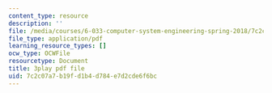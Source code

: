 ```yaml
---
content_type: resource
description: ''
file: /media/courses/6-033-computer-system-engineering-spring-2018/7c2c07a7b19fd1b4d784e7d2cde6f6bc_r2_-2KW76ec.pdf
file_type: application/pdf
learning_resource_types: []
ocw_type: OCWFile
resourcetype: Document
title: 3play pdf file
uid: 7c2c07a7-b19f-d1b4-d784-e7d2cde6f6bc
---
```

